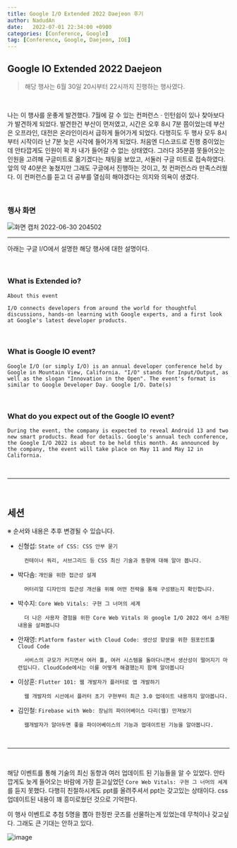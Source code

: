 ```yaml
---
title: Google I/O Extended 2022 Daejeon 후기
author: NadudAn
date:   2022-07-01 22:34:00 +0900
categories: [Conference, Google]
tag: [Conference, Google, Daejeon, IOE]
---
```


## Google IO Extended 2022 Daejeon

> 해당 행사는 6월 30일 20시부터 22시까지 진행하는 행사였다.

<br>

나는 이 행사를 운좋게 발견했다. 7월에 갈 수 있는 컨퍼런스 · 인턴쉽이 있나 찾아보다가 발견하게 되었다. 발견한건 부산이 먼저였고, 시간은 오후 8시 7분 쯤이었는데 부산은 오프라인, 대전은 온라인이라서 급하게 들어가게 되었다. 다행히도 두 행사 모두 8시부터 시작이라 난 7분 늦은 시각에 들어가게 되었다. 처음엔 디스코드로 진행 중이었는데 안타깝게도 인원이 꽉 차 내가 들어갈 수 없는 상태였다. 그러다 35분쯤 못들어오는 인원을 고려해 구글미트로 옮기겠다는 채팅을 보았고, 서둘러 구글 미트로 접속하였다. 앞의 약 40분은 놓쳤지만 그래도 구글에서 진행하는 것이고, 첫 컨퍼런스라 만족스러웠다. 이 컨퍼런스를 듣고 더 공부를 열심히 해야겠다는 의지와 의욕이 생겼다.

<br>

### 행사 화면

![화면 캡처 2022-06-30 204502](https://user-images.githubusercontent.com/84761609/176901945-25325c64-a33a-4b02-9f0f-36c06639a9fa.png)

<hr>

아래는 구글 I/O에서 설명한 해당 행사에 대한 설명이다.

<br>

### What is Extended io?
    
    About this event
        
    I/O connects developers from around the world for thoughtful discussions, hands-on learning with Google experts, and a first look at Google's latest developer products.

<br>

### What is Google IO event?

    Google I/O (or simply I/O) is an annual developer conference held by Google in Mountain View, California. "I/O" stands for Input/Output, as well as the slogan "Innovation in the Open". The event's format is similar to Google Developer Day. Google I/O. Date(s)

<br>

### What do you expect out of the Google IO event?

    During the event, the company is expected to reveal Android 13 and two new smart products. Read for details. Google's annual tech conference, the Google I/O 2022 is about to be held this month. As announced by the company, the event will take place on May 11 and May 12 in California.

<br><hr><br>

## 세션

※ 순서와 내용은 추후 변경될 수 있습니다.

- 신형섭: `State of CSS: CSS 안부 묻기`

        컨테이너 쿼리, 서브그리드 등 CSS 최신 기술과 동향에 대해 알아 봅니다.

- 박다솜: `개인을 위한 접근성 설계`

        머터리얼 디자인의 접근성 개선을 위해 어떤 전략을 통해 구성됐는지 확인합니다.

- 박수지: `Core Web Vitals: 구현 그 너머의 세계`

        더 나은 사용자 경험을 위한 Core Web Vitals 와 google I/O 2022 에서 소개된 내용을 살펴봅니다

- 안재영: `Platform faster with Cloud Code: 생산성 향상을 위한 원포인트툴 Cloud Code`

        서비스의 규모가 커지면서 여러 툴, 여러 시스템을 돌아다니면서 생산성이 떨어지기 마련입니다. CloudCode에서는 이를 어떻게 해결했는지 함께 알아봅니다

- 이상훈: `Flutter 101: 웹 개발자가 플러터로 앱 개발하기`

        웹 개발자의 시선에서 플러터 초기 구현부터 최근 3.0 업데이트 내용까지 알아봅니다.

- 김인철: `Firebase with Web: 장님의 파이어베이스 다리(웹) 만져보기`

        웹개발자가 알아두면 좋을 파이어베이스의 기능과 업데이트된 기능을 알아봅니다.

<br><hr><br>

해당 이벤트를 통해 기술의 최신 동향과 여러 업데이트 된 기능들을 알 수 있었다. 안타깝게도 늦게 들어오는 바람에 가장 듣고싶었던 `Core Web Vitals: 구현 그 너머의 세계`를 듣지 못했다. 다행히 친절하시게도 ppt를 올려주셔서 ppt는 갖고있는 상태이다. css 업데이트된 내용이 꽤 흥미로웠던 것으로 기억한다.

이 행사 이벤트로 추첨 5명을 뽑아 한정판 굿즈를 선물하는게 있었는데 무척이나 갖고싶다. 그래도 큰 기대는 안하고 있다. 

![image](https://user-images.githubusercontent.com/84761609/176904374-54464385-69b9-4049-8e15-b1fcc0a9d5a3.png)